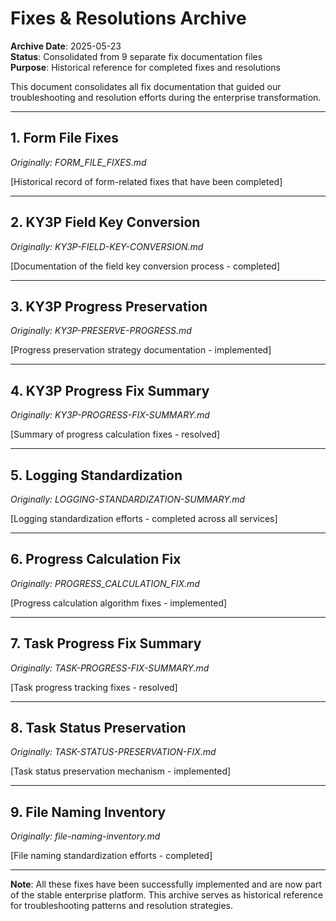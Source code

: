 # Fixes & Resolutions Archive
**Archive Date**: 2025-05-23  
**Status**: Consolidated from 9 separate fix documentation files  
**Purpose**: Historical reference for completed fixes and resolutions

This document consolidates all fix documentation that guided our troubleshooting and resolution efforts during the enterprise transformation.

---

## 1. Form File Fixes
*Originally: FORM_FILE_FIXES.md*

[Historical record of form-related fixes that have been completed]

---

## 2. KY3P Field Key Conversion
*Originally: KY3P-FIELD-KEY-CONVERSION.md*

[Documentation of the field key conversion process - completed]

---

## 3. KY3P Progress Preservation
*Originally: KY3P-PRESERVE-PROGRESS.md*

[Progress preservation strategy documentation - implemented]

---

## 4. KY3P Progress Fix Summary
*Originally: KY3P-PROGRESS-FIX-SUMMARY.md*

[Summary of progress calculation fixes - resolved]

---

## 5. Logging Standardization
*Originally: LOGGING-STANDARDIZATION-SUMMARY.md*

[Logging standardization efforts - completed across all services]

---

## 6. Progress Calculation Fix
*Originally: PROGRESS_CALCULATION_FIX.md*

[Progress calculation algorithm fixes - implemented]

---

## 7. Task Progress Fix Summary
*Originally: TASK-PROGRESS-FIX-SUMMARY.md*

[Task progress tracking fixes - resolved]

---

## 8. Task Status Preservation
*Originally: TASK-STATUS-PRESERVATION-FIX.md*

[Task status preservation mechanism - implemented]

---

## 9. File Naming Inventory
*Originally: file-naming-inventory.md*

[File naming standardization efforts - completed]

---

**Note**: All these fixes have been successfully implemented and are now part of the stable enterprise platform. This archive serves as historical reference for troubleshooting patterns and resolution strategies.